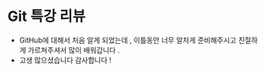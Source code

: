 # Git 특강 리뷰

- GitHub에 대해서 처음 알게 되었는데 , 이틀동안 너무 알차게 준비해주시고 친절하게 가르쳐주셔서 많이 배워갑니다 .
- 고생 많으셨습니다 감사합니다 !